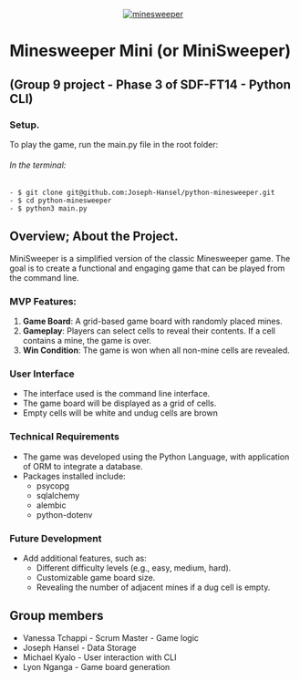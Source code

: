 <p align="center"><a href="https://group-9-minesweeper-project.vercel.app/" target="_blank"><img src="https://encrypted-tbn0.gstatic.com/images?q=tbn:ANd9GcRCwIdCYJnRmDUQnpDKNvY31bHNh_3NevoPjg&s" alt="minesweeper"></a></p>

# Minesweeper Mini (or MiniSweeper)

## (Group 9 project - Phase 3 of SDF-FT14 - Python CLI)

### Setup.

To play the game, run the main.py file in the root folder:

###### In the terminal:

    - $ git clone git@github.com:Joseph-Hansel/python-minesweeper.git
    - $ cd python-minesweeper
    - $ python3 main.py


## Overview; About the Project.

MiniSweeper is a simplified version of the classic Minesweeper game. The goal is to create a functional and engaging game that can be played from the command line.

### MVP Features:

1. **Game Board**: A grid-based game board with randomly placed mines.
2. **Gameplay**: Players can select cells to reveal their contents. If a cell contains a mine, the game is over.
3. **Win Condition**: The game is won when all non-mine cells are revealed.

### User Interface

- The interface used is the command line interface.
- The game board will be displayed as a grid of cells.
- Empty cells will be white and undug cells are brown

### Technical Requirements

- The game was developed using the Python Language, with application of ORM to integrate a database.
- Packages installed include:
    * psycopg
    * sqlalchemy
    * alembic
    * python-dotenv

### Future Development

- Add additional features, such as:
    - Different difficulty levels (e.g., easy, medium, hard).
    - Customizable game board size.
    - Revealing the number of adjacent mines if a  dug cell is empty.
    
## Group members

- Vanessa Tchappi - Scrum Master - Game logic
- Joseph Hansel - Data Storage
- Michael Kyalo - User interaction with CLI
- Lyon Nganga - Game board generation